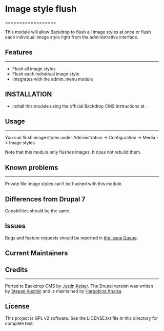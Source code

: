 
# Image style flush
==================

This module will allow Backdrop to flush all image styles at once or flush each
individual image style right from the administrative interface.


## Features
--------

  - Flush all image styles
  - Flush each individual image style
  - Integrates with the admin_menu module


## INSTALLATION

- Install this module using the official Backdrop CMS instructions at
  [](https://docs.backdropcms.org/documentation/extend-with-modules).

## Usage
-----

You can flush image styles under Administration -> Configuration -> Media
-> Image styles

Note that this module only flushes images. It does not rebuild them.


## Known problems
--------------

Private file image styles can't be flushed with this module.

## Differences from Drupal 7

Capabilities should be the same.

## Issues

Bugs and feature requests should be reported in [the Issue Queue](https://github.com/backdrop-contrib/imagestyleflush/issues).

## Current Maintainers

<!-- - [Justin Keiser](https://github.com/keiserjb). -->

## Credits
------
Ported to Backdrop CMS by [Justin Keiser](https://github.com/keiserjb).
The Drupal version was written by [Stepan Kuzmin](https://www.drupal.org/u/tostepankuzmingmailcom) and is maintained by [Hargobind Khalsa](https://www.drupal.org/u/hargobind).

License
-------

This project is GPL v2 software.
See the LICENSE.txt file in this directory for complete text.

